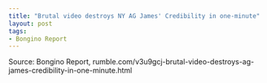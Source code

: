 ```yaml
---
title: "Brutal video destroys NY AG James' Credibility in one-minute"
layout: post
tags:
- Bongino Report
---
```


<script>!function(r,u,m,b,l,e){r._Rumble=b,r[b]||(r[b]=function(){(r[b]._=r[b]._||[]).push(arguments);if(r[b]._.length==1){l=u.createElement(m),e=u.getElementsByTagName(m)[0],l.async=1,l.src="https://rumble.com/embedJS/u4"+(arguments[1].video?'.'+arguments[1].video:'')+"/?url="+encodeURIComponent(location.href)+"&args="+encodeURIComponent(JSON.stringify([].slice.apply(arguments))),e.parentNode.insertBefore(l,e)}})}(window, document, "script", "Rumble");</script>

<div id="rumble_v3ro2ks"></div>
<script>
Rumble("play", {"video":"v3ro2ks","div":"rumble_v3ro2ks"});</script>

Source: Bongino Report, rumble.com/v3u9gcj-brutal-video-destroys-ag-james-credibility-in-one-minute.html
